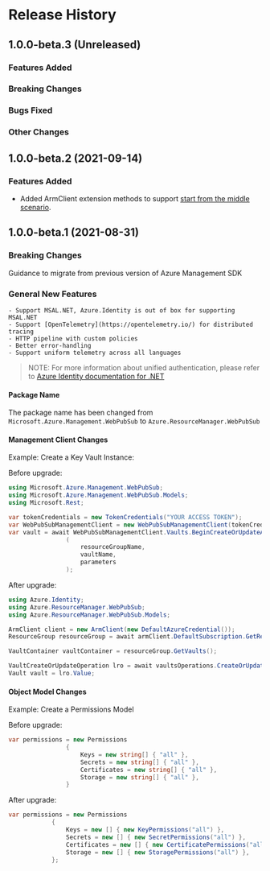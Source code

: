 # Release History

## 1.0.0-beta.3 (Unreleased)

### Features Added

### Breaking Changes

### Bugs Fixed

### Other Changes

## 1.0.0-beta.2 (2021-09-14)

### Features Added

- Added ArmClient extension methods to support [start from the middle scenario](https://github.com/Azure/azure-sdk-for-net/tree/main/sdk/resourcemanager/Azure.ResourceManager#managing-existing-resources-by-id).

## 1.0.0-beta.1 (2021-08-31)

### Breaking Changes

Guidance to migrate from previous version of Azure Management SDK

### General New Features

    - Support MSAL.NET, Azure.Identity is out of box for supporting MSAL.NET
    - Support [OpenTelemetry](https://opentelemetry.io/) for distributed tracing
    - HTTP pipeline with custom policies
    - Better error-handling
    - Support uniform telemetry across all languages

> NOTE: For more information about unified authentication, please refer to [Azure Identity documentation for .NET](https://docs.microsoft.com//dotnet/api/overview/azure/identity-readme?view=azure-dotnet)

#### Package Name
The package name has been changed from `Microsoft.Azure.Management.WebPubSub` to `Azure.ResourceManager.WebPubSub`

#### Management Client Changes

Example: Create a Key Vault Instance:

Before upgrade:
```csharp
using Microsoft.Azure.Management.WebPubSub;
using Microsoft.Azure.Management.WebPubSub.Models;
using Microsoft.Rest;

var tokenCredentials = new TokenCredentials("YOUR ACCESS TOKEN");
var WebPubSubManagementClient = new WebPubSubManagementClient(tokenCredentials);
var vault = await WebPubSubManagementClient.Vaults.BeginCreateOrUpdateAsync
                (
                    resourceGroupName,
                    vaultName,
                    parameters
                );
```

After upgrade:
```csharp
using Azure.Identity;
using Azure.ResourceManager.WebPubSub;
using Azure.ResourceManager.WebPubSub.Models;

ArmClient client = new ArmClient(new DefaultAzureCredential());
ResourceGroup resourceGroup = await armClient.DefaultSubscription.GetResourceGroups().GetAsync("myRgName");

VaultContainer vaultContainer = resourceGroup.GetVaults();

VaultCreateOrUpdateOperation lro = await vaultsOperations.CreateOrUpdateAsync(vaultName, parameters);
Vault vault = lro.Value;

```

#### Object Model Changes

Example: Create a Permissions Model

Before upgrade:
```csharp
var permissions = new Permissions
                {
                    Keys = new string[] { "all" },
                    Secrets = new string[] { "all" },
                    Certificates = new string[] { "all" },
                    Storage = new string[] { "all" },
                }
```

After upgrade:
```csharp
var permissions = new Permissions
            {
                Keys = new [] { new KeyPermissions("all") },
                Secrets = new [] { new SecretPermissions("all") },
                Certificates = new [] { new CertificatePermissions("all") },
                Storage = new [] { new StoragePermissions("all") },
            };
```
